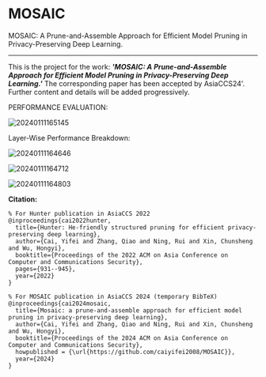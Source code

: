 # MOSAIC
MOSAIC: A Prune-and-Assemble Approach for Efficient Model Pruning in Privacy-Preserving Deep Learning.

------------------------------------------------
This is the project for the work: _**'MOSAIC: A Prune-and-Assemble Approach for Efficient Model Pruning in Privacy-Preserving Deep Learning.'**_ The corresponding paper has been accepted by AsiaCCS24'. Further content and details will be added progressively.


PERFORMANCE EVALUATION:

![20240111165145](https://github.com/caiyifei2008/MOSAIC/assets/55211869/c328f661-4bb1-43ec-ab5e-af927e860a1a)


Layer-Wise Performance Breakdown:

![20240111164646](https://github.com/caiyifei2008/MOSAIC/assets/55211869/c4dfdd0d-19ad-4a20-af35-2d3068f27695)

![20240111164712](https://github.com/caiyifei2008/MOSAIC/assets/55211869/9591f142-edbb-4552-b08a-7d1311985afd)

![20240111164803](https://github.com/caiyifei2008/MOSAIC/assets/55211869/da6af739-1d17-4e96-861b-25200e27ba18)



**Citation:**
```
% For Hunter publication in AsiaCCS 2022
@inproceedings{cai2022hunter,
  title={Hunter: He-friendly structured pruning for efficient privacy-preserving deep learning},
  author={Cai, Yifei and Zhang, Qiao and Ning, Rui and Xin, Chunsheng and Wu, Hongyi},
  booktitle={Proceedings of the 2022 ACM on Asia Conference on Computer and Communications Security},
  pages={931--945},
  year={2022}
}

% For MOSAIC publication in AsiaCCS 2024 (temporary BibTeX)
@inproceedings{cai2024mosaic,
  title={Mosaic: a prune-and-assemble approach for efficient model pruning in privacy-preserving deep learning},
  author={Cai, Yifei and Zhang, Qiao and Ning, Rui and Xin, Chunsheng and Wu, Hongyi},
  booktitle={Proceedings of the 2024 ACM on Asia Conference on Computer and Communications Security},
  howpublished = {\url{https://github.com/caiyifei2008/MOSAIC}},
  year={2024}
}
```
